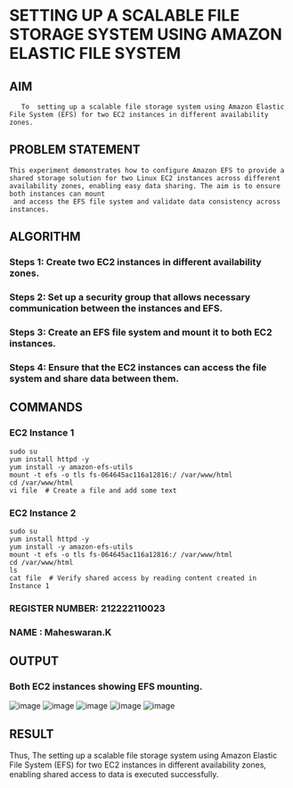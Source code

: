  # SETTING UP A SCALABLE FILE STORAGE SYSTEM USING AMAZON ELASTIC FILE SYSTEM
  ## AIM
       To  setting up a scalable file storage system using Amazon Elastic File System (EFS) for two EC2 instances in different availability zones. 
## PROBLEM STATEMENT
    This experiment demonstrates how to configure Amazon EFS to provide a shared storage solution for two Linux EC2 instances across different availability zones, enabling easy data sharing. The aim is to ensure both instances can mount 
     and access the EFS file system and validate data consistency across instances.

## ALGORITHM
 ### Steps 1: Create two EC2 instances in different availability zones.
 ### Steps 2: Set up a security group that allows necessary communication between the instances and EFS.
 ### Steps 3: Create an EFS file system and mount it to both EC2 instances.
 ### Steps 4: Ensure that the EC2 instances can access the file system and share data between them.

## COMMANDS
### EC2 Instance 1
```
sudo su
yum install httpd -y
yum install -y amazon-efs-utils
mount -t efs -o tls fs-064645ac116a12816:/ /var/www/html
cd /var/www/html
vi file  # Create a file and add some text
```
### EC2 Instance 2
```
sudo su
yum install httpd -y
yum install -y amazon-efs-utils
mount -t efs -o tls fs-064645ac116a12816:/ /var/www/html
cd /var/www/html
ls
cat file  # Verify shared access by reading content created in Instance 1
```
### REGISTER NUMBER: 212222110023
### NAME : Maheswaran.K
## OUTPUT
### Both EC2 instances showing EFS mounting.
![image](https://github.com/user-attachments/assets/912f1d2a-1494-4863-ae26-9e36cd637628)
![image](https://github.com/user-attachments/assets/cbc5fc79-baa6-4d54-853e-8a35cbcff2c5)
![image](https://github.com/user-attachments/assets/51ef3224-2139-4508-a935-b11820263b7a)
![image](https://github.com/user-attachments/assets/d0e788dc-6e6e-4785-bd9a-0cafc26e88d2)
![image](https://github.com/user-attachments/assets/4d49e331-b666-40ff-9166-a51972dc589e)

## RESULT
Thus, The setting up a scalable file storage system using Amazon Elastic File System (EFS) for two EC2 instances in different availability zones, enabling shared access to data is executed successfully.
